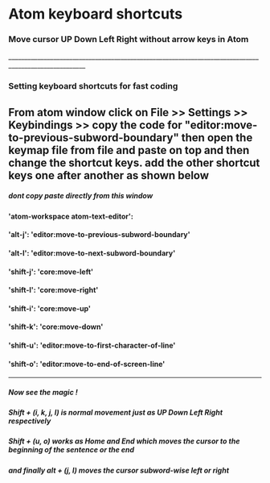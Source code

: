 <h1> Atom keyboard shortcuts </h1>
<h3> Move cursor UP Down Left Right without arrow keys in Atom </h3>
______________________________________________________________________________________________________
<h3> Setting keyboard shortcuts for fast coding </h3>

<h2> From atom window click on File >> Settings >> Keybindings >> copy the code for "editor:move-to-previous-subword-boundary" then open the keymap file from file and paste on top and then change the shortcut keys. add the other shortcut keys one after another as shown below  </h2>

<h5> dont copy paste directly from this window </h5>

<h4>'atom-workspace atom-text-editor':</h4>
<h4>'alt-j': 'editor:move-to-previous-subword-boundary'</h4>
<h4>'alt-l': 'editor:move-to-next-subword-boundary'</h4>
<h4>'shift-j': 'core:move-left'</h4>
<h4>'shift-l': 'core:move-right'</h4>
<h4>'shift-i': 'core:move-up'</h4>
<h4>'shift-k': 'core:move-down'</h4>
<h4>'shift-u': 'editor:move-to-first-character-of-line'</h4>
<h4>'shift-o': 'editor:move-to-end-of-screen-line'</h4>

  
______________________________________________________________________________________________________

<h5> Now see the magic ! </h5>
<h5> Shift + (i, k, j, l) is normal movement just as UP Down Left Right respectively </h5>
<h5> Shift + (u, o) works as Home and End which moves the cursor to the beginning of the sentence or the end </h5>
<h5>  and finally alt + (j, l) moves the cursor subword-wise left or right </h5>
